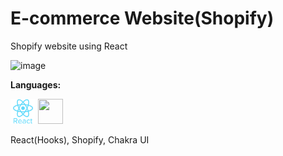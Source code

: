 <h1>E-commerce Website(Shopify)</h1>

Shopify website using React


![image](https://user-images.githubusercontent.com/58486384/119939544-e5daca80-bf42-11eb-87af-0679bbead6d9.png)



**Languages:**

<img src="https://raw.githubusercontent.com/devicons/devicon/master/icons/react/react-original-wordmark.svg" width="40" height="40" /> <img src="https://cdn3.iconfinder.com/data/icons/social-media-2068/64/_shopping-512.png" width="40" height="40" />


React(Hooks), Shopify, Chakra UI
